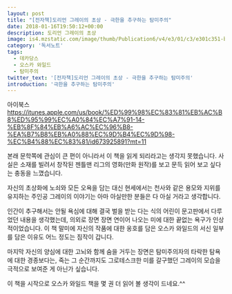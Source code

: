 ```yaml
---
layout: post
title: "[전자책]도리언 그레이의 초상 - 극한을 추구하는 탐미주의"
date: 2018-01-16T19:50:12+00:00
description: 도리언 그레이의 초상
image: is4.mzstatic.com/image/thumb/Publication6/v4/e3/01/c3/e301c351-b61b-bce6-d22d-64c9d30092b8/source/225x225bb.jpg
category: '독서노트'  
tags: 
  - 데카당스
  - 오스카 와일드
  - 탐미주의
twitter_text: '[전자책]도리언 그레이의 초상 - 극한을 추구하는 탐미주의'
introduction: '극한을 추구하는 탐미주의'
---
```


아이북스<https://itunes.apple.com/us/book/%ED%99%98%EC%83%81%EB%AC%B8%ED%95%99%EC%A0%84%EC%A7%91-14-%EB%8F%84%EB%A6%AC%EC%96%B8-%EA%B7%B8%EB%A0%88%EC%9D%B4%EC%9D%98-%EC%B4%88%EC%83%81/id673925891?mt=11>

본래 문학쪽에 관심이 큰 편이 아니라서 이 책을 읽게 되리라고는 생각지 못했습니다. 사실은 소재를 빌려서 창작된 젠틀맨 리그의 영화(만화 원작)를 보고 문득 읽어 보고 싶다는 충동을 느꼈습니다.
  
자신의 초상화에 노쇠와 모든 오욕을 담는 대신 현세에서는 천사와 같은 용모와 지위를 유지하는 주인공 그레이의 이야기는 아마 아실만한 분들은 다 아실 거라고 생각합니다.

인간이 추구해서는 안될 욕심에 대해 결국 벌을 받는 다는 식의 어린이 문고판에서 다루었던 내용을 생각했는데, 의외로 장면 장면 연이어 나오는 미에 대한 끝없는 욕구가 인상적이었습니다. 이 책 말미에 자신의 작품에 대한 옹호를 담은 오스카 와일드의 서신 일부를 담은 이유도 어느 정도는 짐작이 갑니다.

마지막 자신의 양심에 대한 고뇌와 함께 숨을 거두는 장면은 탐미주의자의 타락한 탐욕에 대한 경종보다는, 죽는 그 순간까지도 그로테스크한 미를 갈구했던 그레이의 모습을 극적으로 보여준 게 아닌가 싶습니다. 

이 책을 시작으로 오스카 와일드 책을 몇 권 더 읽어 볼 생각이 드네요.^^
